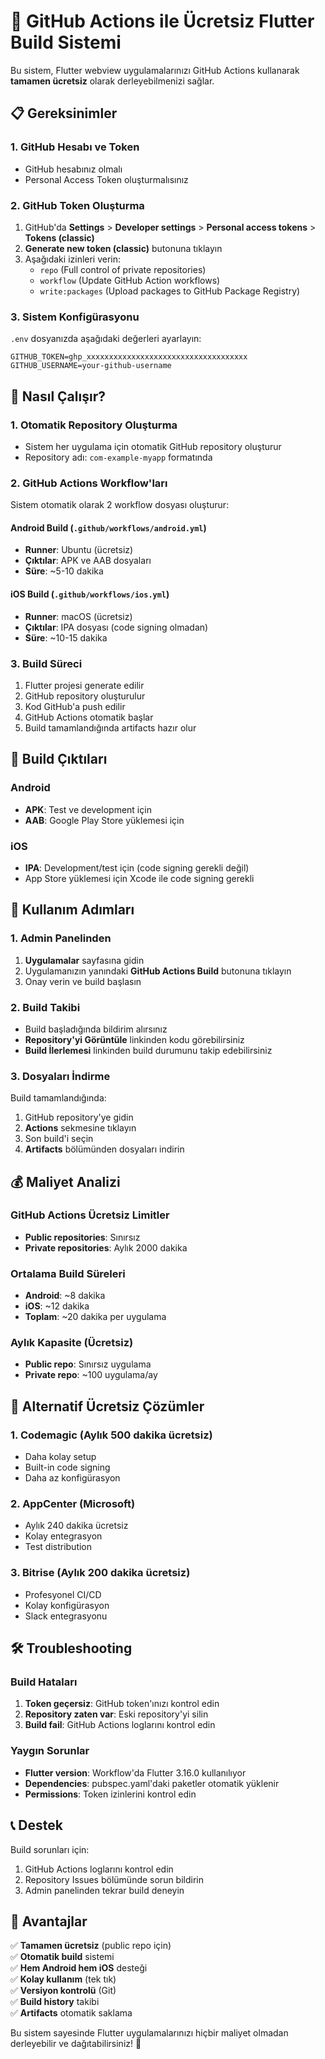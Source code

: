 # 🚀 GitHub Actions ile Ücretsiz Flutter Build Sistemi

Bu sistem, Flutter webview uygulamalarınızı GitHub Actions kullanarak **tamamen ücretsiz** olarak derleyebilmenizi sağlar.

## 📋 Gereksinimler

### 1. GitHub Hesabı ve Token
- GitHub hesabınız olmalı
- Personal Access Token oluşturmalısınız

### 2. GitHub Token Oluşturma
1. GitHub'da **Settings** > **Developer settings** > **Personal access tokens** > **Tokens (classic)**
2. **Generate new token (classic)** butonuna tıklayın
3. Aşağıdaki izinleri verin:
   - `repo` (Full control of private repositories)
   - `workflow` (Update GitHub Action workflows)
   - `write:packages` (Upload packages to GitHub Package Registry)

### 3. Sistem Konfigürasyonu
`.env` dosyanızda aşağıdaki değerleri ayarlayın:

```env
GITHUB_TOKEN=ghp_xxxxxxxxxxxxxxxxxxxxxxxxxxxxxxxxxxxx
GITHUB_USERNAME=your-github-username
```

## 🔧 Nasıl Çalışır?

### 1. Otomatik Repository Oluşturma
- Sistem her uygulama için otomatik GitHub repository oluşturur
- Repository adı: `com-example-myapp` formatında

### 2. GitHub Actions Workflow'ları
Sistem otomatik olarak 2 workflow dosyası oluşturur:

#### Android Build (`.github/workflows/android.yml`)
- **Runner**: Ubuntu (ücretsiz)
- **Çıktılar**: APK ve AAB dosyaları
- **Süre**: ~5-10 dakika

#### iOS Build (`.github/workflows/ios.yml`)
- **Runner**: macOS (ücretsiz)
- **Çıktılar**: IPA dosyası (code signing olmadan)
- **Süre**: ~10-15 dakika

### 3. Build Süreci
1. Flutter projesi generate edilir
2. GitHub repository oluşturulur
3. Kod GitHub'a push edilir
4. GitHub Actions otomatik başlar
5. Build tamamlandığında artifacts hazır olur

## 📱 Build Çıktıları

### Android
- **APK**: Test ve development için
- **AAB**: Google Play Store yüklemesi için

### iOS
- **IPA**: Development/test için (code signing gerekli değil)
- App Store yüklemesi için Xcode ile code signing gerekli

## 🎯 Kullanım Adımları

### 1. Admin Panelinden
1. **Uygulamalar** sayfasına gidin
2. Uygulamanızın yanındaki **GitHub Actions Build** butonuna tıklayın
3. Onay verin ve build başlasın

### 2. Build Takibi
- Build başladığında bildirim alırsınız
- **Repository'yi Görüntüle** linkinden kodu görebilirsiniz
- **Build İlerlemesi** linkinden build durumunu takip edebilirsiniz

### 3. Dosyaları İndirme
Build tamamlandığında:
1. GitHub repository'ye gidin
2. **Actions** sekmesine tıklayın
3. Son build'i seçin
4. **Artifacts** bölümünden dosyaları indirin

## 💰 Maliyet Analizi

### GitHub Actions Ücretsiz Limitler
- **Public repositories**: Sınırsız
- **Private repositories**: Aylık 2000 dakika

### Ortalama Build Süreleri
- **Android**: ~8 dakika
- **iOS**: ~12 dakika
- **Toplam**: ~20 dakika per uygulama

### Aylık Kapasite (Ücretsiz)
- **Public repo**: Sınırsız uygulama
- **Private repo**: ~100 uygulama/ay

## 🔄 Alternatif Ücretsiz Çözümler

### 1. Codemagic (Aylık 500 dakika ücretsiz)
- Daha kolay setup
- Built-in code signing
- Daha az konfigürasyon

### 2. AppCenter (Microsoft)
- Aylık 240 dakika ücretsiz
- Kolay entegrasyon
- Test distribution

### 3. Bitrise (Aylık 200 dakika ücretsiz)
- Profesyonel CI/CD
- Kolay konfigürasyon
- Slack entegrasyonu

## 🛠️ Troubleshooting

### Build Hataları
1. **Token geçersiz**: GitHub token'ınızı kontrol edin
2. **Repository zaten var**: Eski repository'yi silin
3. **Build fail**: GitHub Actions loglarını kontrol edin

### Yaygın Sorunlar
- **Flutter version**: Workflow'da Flutter 3.16.0 kullanılıyor
- **Dependencies**: pubspec.yaml'daki paketler otomatik yüklenir
- **Permissions**: Token izinlerini kontrol edin

## 📞 Destek

Build sorunları için:
1. GitHub Actions loglarını kontrol edin
2. Repository Issues bölümünde sorun bildirin
3. Admin panelinden tekrar build deneyin

## 🎉 Avantajlar

✅ **Tamamen ücretsiz** (public repo için)  
✅ **Otomatik build** sistemi  
✅ **Hem Android hem iOS** desteği  
✅ **Kolay kullanım** (tek tık)  
✅ **Versiyon kontrolü** (Git)  
✅ **Build history** takibi  
✅ **Artifacts** otomatik saklama  

Bu sistem sayesinde Flutter uygulamalarınızı hiçbir maliyet olmadan derleyebilir ve dağıtabilirsiniz! 🚀
